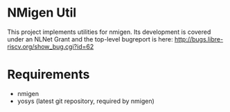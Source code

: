 # NMigen Util 

This project implements utilities for nmigen.  Its development is covered
under an NLNet Grant and the top-level bugreport is here:
http://bugs.libre-riscv.org/show_bug.cgi?id=62

# Requirements

* nmigen
* yosys (latest git repository, required by nmigen)

